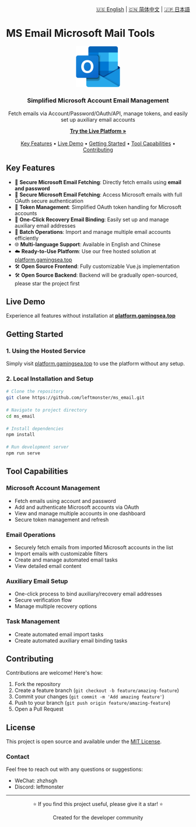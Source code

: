 <div align="right">
  <a href="README.md">🇺🇸 English</a> |
  <a href="README-zh.md">🇨🇳 简体中文</a> |
  <a href="README-ja.md">🇯🇵 日本語</a>
</div>

# MS Email Microsoft Mail Tools

<div align="center">
  <img src="public/img/ms-mail.png" alt="Microsoft Email Tools Logo" width="120px">
  <br>
  <h3>Simplified Microsoft Account Email Management</h3>
  <p>Fetch emails via Account/Password/OAuth/API, manage tokens, and easily set up auxiliary email accounts</p>
  
  <p>
    <a href="https://platform.gamingsea.top"><strong>Try the Live Platform »</strong></a>
    <br>
    <br>
    <a href="#key-features">Key Features</a> •
    <a href="#live-demo">Live Demo</a> •
    <a href="#getting-started">Getting Started</a> •
    <a href="#tool-capabilities">Tool Capabilities</a> •
    <a href="#contributing">Contributing</a>
  </p>
</div>

## Key Features

- 📧 **Secure Microsoft Email Fetching**: Directly fetch emails using **email and password**
- 📧 **Secure Microsoft Email Fetching**: Access Microsoft emails with full OAuth secure authentication
- 🔑 **Token Management**: Simplified OAuth token handling for Microsoft accounts
- 🔗 **One-Click Recovery Email Binding**: Easily set up and manage auxiliary email addresses
- 🔄 **Batch Operations**: Import and manage multiple email accounts efficiently
- 🌐 **Multi-language Support**: Available in English and Chinese
- ☁️ **Ready-to-Use Platform**: Use our free hosted solution at [platform.gamingsea.top](https://platform.gamingsea.top)
- 🛠️ **Open Source Frontend**: Fully customizable Vue.js implementation
- 🛠️ **Open Source Backend**: Backend will be gradually open-sourced, please star the project first

## Live Demo

Experience all features without installation at **[platform.gamingsea.top](https://platform.gamingsea.top)**

## Getting Started

### 1. Using the Hosted Service

Simply visit [platform.gamingsea.top](https://platform.gamingsea.top) to use the platform without any setup.

### 2. Local Installation and Setup

```bash
# Clone the repository
git clone https://github.com/leftmonster/ms_email.git

# Navigate to project directory
cd ms_email

# Install dependencies
npm install

# Run development server
npm run serve
```

## Tool Capabilities

### Microsoft Account Management

- Fetch emails using account and password
- Add and authenticate Microsoft accounts via OAuth
- View and manage multiple accounts in one dashboard
- Secure token management and refresh

### Email Operations

- Securely fetch emails from imported Microsoft accounts in the list
- Import emails with customizable filters
- Create and manage automated email tasks
- View detailed email content

### Auxiliary Email Setup

- One-click process to bind auxiliary/recovery email addresses
- Secure verification flow
- Manage multiple recovery options

### Task Management
- Create automated email import tasks
- Create automated auxiliary email binding tasks

## Contributing

Contributions are welcome! Here's how:

1. Fork the repository
2. Create a feature branch (`git checkout -b feature/amazing-feature`)
3. Commit your changes (`git commit -m 'Add amazing feature'`)
4. Push to your branch (`git push origin feature/amazing-feature`)
5. Open a Pull Request

## License

This project is open source and available under the [MIT License](LICENSE).

### Contact

Feel free to reach out with any questions or suggestions:

- WeChat: zhzhsgh
- Discord: leftmonster

---

<div align="center">
  <p>⭐ If you find this project useful, please give it a star! ⭐</p>
  <p>Created for the developer community</p>
</div>